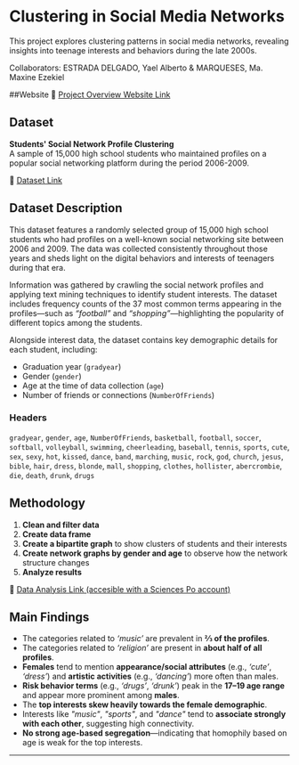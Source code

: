# Clustering in Social Media Networks  

This project explores clustering patterns in social media networks, revealing insights into teenage interests and behaviors during the late 2000s.

Collaborators: ESTRADA DELGADO, Yael Alberto & MARQUESES, Ma. Maxine Ezekiel


##Website
🔗 [Project Overview Website Link](https://yaelestrada.github.io/Clustering-in-social-media-networks/)

## Dataset  
**Students' Social Network Profile Clustering**  
A sample of 15,000 high school students who maintained profiles on a popular social networking platform during the period 2006-2009.  

🔗 [Dataset Link](https://www.kaggle.com/datasets/zabihullah18/students-social-network-profile-clustering)  

## Dataset Description  
This dataset features a randomly selected group of 15,000 high school students who had profiles on a well-known social networking site between 2006 and 2009. The data was collected consistently throughout those years and sheds light on the digital behaviors and interests of teenagers during that era.  

Information was gathered by crawling the social network profiles and applying text mining techniques to identify student interests. The dataset includes frequency counts of the 37 most common terms appearing in the profiles—such as *“football”* and *“shopping”*—highlighting the popularity of different topics among the students.  

Alongside interest data, the dataset contains key demographic details for each student, including:  
- Graduation year (`gradyear`)  
- Gender (`gender`)  
- Age at the time of data collection (`age`)  
- Number of friends or connections (`NumberOfFriends`)  

### Headers  
`gradyear`, `gender`, `age`, `NumberOfFriends`, `basketball`, `football`, `soccer`, `softball`, `volleyball`, `swimming`, `cheerleading`, `baseball`, `tennis`, `sports`, `cute`, `sex`, `sexy`, `hot`, `kissed`, `dance`, `band`, `marching`, `music`, `rock`, `god`, `church`, `jesus`, `bible`, `hair`, `dress`, `blonde`, `mall`, `shopping`, `clothes`, `hollister`, `abercrombie`, `die`, `death`, `drunk`, `drugs`  

## Methodology  
1. **Clean and filter data**  
2. **Create data frame**  
3. **Create a bipartite graph** to show clusters of students and their interests  
4. **Create network graphs by gender and age** to observe how the network structure changes  
5. **Analyze results**

🔗 [Data Analysis Link (accesible with a Sciences Po account)](https://colab.research.google.com/drive/1h4HpIRK5QdVGurWRlkdDkzGSBSb4L-mM?usp=sharing)  

## Main Findings  
- The categories related to *‘music’* are prevalent in **⅔ of the profiles**.  
- The categories related to *‘religion’* are present in **about half of all profiles**.  
- **Females** tend to mention **appearance/social attributes** (e.g., *‘cute’*, *‘dress’*) and **artistic activities** (e.g., *‘dancing’*) more often than males.  
- **Risk behavior terms** (e.g., *‘drugs’*, *‘drunk’*) peak in the **17–19 age range** and appear more prominent among **males**.  
- The **top interests skew heavily towards the female demographic**.  
- Interests like *"music"*, *"sports"*, and *"dance"* tend to **associate strongly with each other**, suggesting high connectivity.  
- **No strong age-based segregation**—indicating that homophily based on age is weak for the top interests.  

---  

